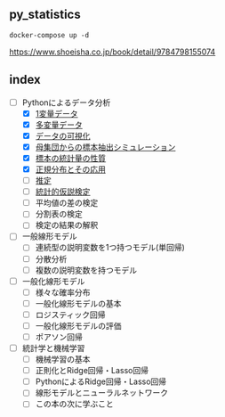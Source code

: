 ## py_statistics

```
docker-compose up -d
```

https://www.shoeisha.co.jp/book/detail/9784798155074

## index

- [ ] Pythonによるデータ分析
    - [x] [1変量データ](https://github.com/KentFujii/py_statistics/blob/master/analysis/univariate.ipynb)
    - [x] [多変量データ](https://github.com/KentFujii/py_statistics/blob/master/analysis/multivariate.ipynb)
    - [x] [データの可視化](https://github.com/KentFujii/py_statistics/blob/master/analysis/matplotlib_seaborn.ipynb)
    - [x] [母集団からの標本抽出シミュレーション](https://github.com/KentFujii/py_statistics/blob/master/analysis/simulation.ipynb)
    - [x] [標本の統計量の性質](https://github.com/KentFujii/py_statistics/blob/master/analysis/sampling.ipynb)
    - [x] [正規分布とその応用](https://github.com/KentFujii/py_statistics/blob/master/analysis/norm_dist.ipynb)
    - [ ] [推定](https://github.com/KentFujii/py_statistics/blob/master/analysis/estimation.ipynb)
    - [ ] [統計的仮説検定](https://github.com/KentFujii/py_statistics/blob/master/analysis/hypothesis_testing.ipynb)
    - [ ] 平均値の差の検定
    - [ ] 分割表の検定
    - [ ] 検定の結果の解釈
- [ ] 一般線形モデル
    - [ ] 連続型の説明変数を1つ持つモデル(単回帰)
    - [ ] 分散分析
    - [ ] 複数の説明変数を持つモデル
- [ ] 一般化線形モデル
    - [ ] 様々な確率分布
    - [ ] 一般化線形モデルの基本
    - [ ] ロジスティック回帰
    - [ ] 一般化線形モデルの評価
    - [ ] ポアソン回帰
- [ ] 統計学と機械学習
    - [ ] 機械学習の基本
    - [ ] 正則化とRidge回帰・Lasso回帰
    - [ ] PythonによるRidge回帰・Lasso回帰
    - [ ] 線形モデルとニューラルネットワーク
    - [ ] この本の次に学ぶこと
